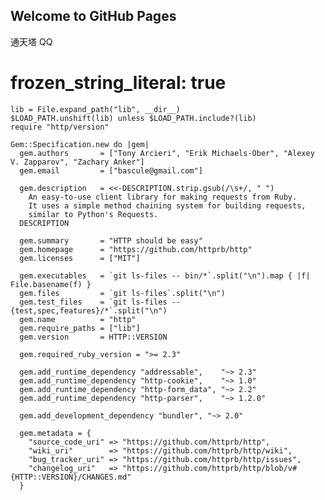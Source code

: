## Welcome to GitHub Pages


通天塔
QQ
# frozen_string_literal: true
	
	lib = File.expand_path("lib", __dir__)
	$LOAD_PATH.unshift(lib) unless $LOAD_PATH.include?(lib)
	require "http/version"
	
	Gem::Specification.new do |gem|
	  gem.authors       = ["Tony Arcieri", "Erik Michaels-Ober", "Alexey V. Zapparov", "Zachary Anker"]
	  gem.email         = ["bascule@gmail.com"]
	
	  gem.description   = <<-DESCRIPTION.strip.gsub(/\s+/, " ")
	    An easy-to-use client library for making requests from Ruby.
	    It uses a simple method chaining system for building requests,
	    similar to Python's Requests.
	  DESCRIPTION
	
	  gem.summary       = "HTTP should be easy"
	  gem.homepage      = "https://github.com/httprb/http"
	  gem.licenses      = ["MIT"]
	
	  gem.executables   = `git ls-files -- bin/*`.split("\n").map { |f| File.basename(f) }
	  gem.files         = `git ls-files`.split("\n")
	  gem.test_files    = `git ls-files -- {test,spec,features}/*`.split("\n")
	  gem.name          = "http"
	  gem.require_paths = ["lib"]
	  gem.version       = HTTP::VERSION
	
	  gem.required_ruby_version = ">= 2.3"
	
	  gem.add_runtime_dependency "addressable",    "~> 2.3"
	  gem.add_runtime_dependency "http-cookie",    "~> 1.0"
	  gem.add_runtime_dependency "http-form_data", "~> 2.2"
	  gem.add_runtime_dependency "http-parser",    "~> 1.2.0"
	
	  gem.add_development_dependency "bundler", "~> 2.0"
	
	  gem.metadata = {
	    "source_code_uri" => "https://github.com/httprb/http",
	    "wiki_uri"        => "https://github.com/httprb/http/wiki",
	    "bug_tracker_uri" => "https://github.com/httprb/http/issues",
	    "changelog_uri"   => "https://github.com/httprb/http/blob/v#{HTTP::VERSION}/CHANGES.md"
	  }

